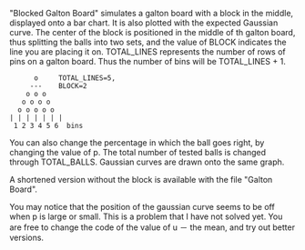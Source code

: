 "Blocked Galton Board" simulates a galton board with a block in the middle, displayed onto a bar chart. It is also plotted with the expected Gaussian curve.
The center of the block is positioned in the middle of th galton board, thus splitting the balls into two sets, and the value of BLOCK indicates the line you are placing it on.
TOTAL_LINES represents the number of rows of pins on a galton board. Thus the number of bins will be TOTAL_LINES + 1.

          o     TOTAL_LINES=5,
         ---    BLOCK=2
        o o o
       o o o o
      o o o o o
    | | | | | | |
     1 2 3 4 5 6  bins

You can also change the percentage in which the ball goes right, by changing the value of p.
The total number of tested balls is changed through TOTAL_BALLS.
Gaussian curves are drawn onto the same graph.

A shortened version without the block is available with the file "Galton Board".

You may notice that the position of the gaussian curve seems to be off when p is large or small. This is a problem that I have not solved yet. You are free to change the code of the value of u － the mean, and try out better versions.
